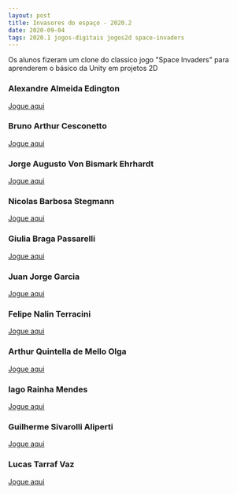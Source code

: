 ```yaml
---
layout: post
title: Invasores do espaço - 2020.2
date: 2020-09-04
tags: 2020.1 jogos-digitais jogos2d space-invaders
---
```

Os alunos fizeram um clone do classico jogo "Space Invaders" para aprenderem o
básico da Unity em projetos 2D

<!--more-->

### Alexandre Almeida Edington
[Jogue aqui](https://github.com/Alexandreae/Space_Invaders)

<!--### Bruno Arruda Camargo Paulino Costas
[Jogue aqui](https://thundersly.itch.io/zamus-adventures)-->

### Bruno Arthur Cesconetto
[Jogue aqui](https://brunoartc.itch.io/space-oranges)

### Jorge Augusto Von Bismark Ehrhardt
[Jogue aqui](https://ehrhardt98.itch.io/spaceinvaders-brubs-jorg)

### Nicolas Barbosa Stegmann
[Jogue aqui](https://nicolasbs.itch.io/space-invaders)

### Giulia Braga Passarelli
[Jogue aqui](https://giupassarelli.itch.io/space-invaders)

<!--### Guilherme de Moares Schoueri
[Jogue aqui](https://nicolasbs.itch.io/jump-mania)-->

### Juan Jorge Garcia
[Jogue aqui](https://juanjg.itch.io/myspaceinvaders)

<!--### Gabriel Moura Almeida
[Jogue aqui](https://gabrielmou10.itch.io/hell-bird)-->

### Felipe Nalin Terracini
[Jogue aqui](https://github.com/FelippeTeracini/SpaceInvadersUnity/)

### Arthur Quintella de Mello Olga
[Jogue aqui](https://arthurolga.itch.io/spaceinvadersclone)

### Iago Rainha Mendes
[Jogue aqui](https://github.com/IagoMendes/SpaceInvaders)

<!--### Vitor Satyro Vitturi
[Jogue aqui](https://iagomendes.itch.io/dino-the-explorer)-->

### Guilherme Sivarolli Aliperti
[Jogue aqui](https://guialiperti.itch.io/space-invaders)

### Lucas Tarraf Vaz
[Jogue aqui](https://lucasvaz.itch.io/spaceinvaders)